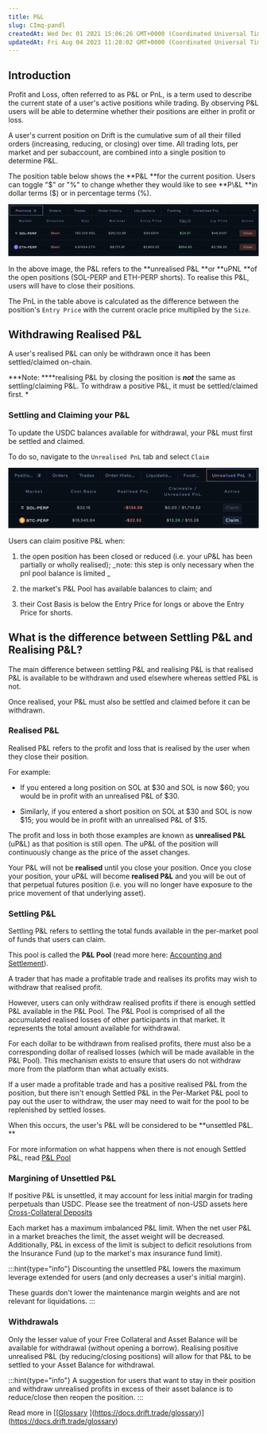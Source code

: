```yaml
---
title: P&L
slug: CImq-pandl
createdAt: Wed Dec 01 2021 15:06:26 GMT+0000 (Coordinated Universal Time)
updatedAt: Fri Aug 04 2023 11:28:02 GMT+0000 (Coordinated Universal Time)
---
```


## Introduction

Profit and Loss, often referred to as P\&L or PnL, is a term used to describe the current state of a user's active positions while trading. By observing P\&L users will be able to determine whether their positions are either in profit or loss.

A user's current position on Drift is the cumulative sum of all their filled orders (increasing, reducing, or closing) over time. All trading lots, per market and per subaccount, are combined into a single position to determine P\&L.&#x20;

The position table below shows the **P\&L **for the current position. Users can toggle "$" or "%" to change whether they would like to see **P\&L **in dollar terms ($) or in percentage terms (%).

![Positions ](../../static/assets/91KHvPhXhT6hSgWrqKuJP_image.png)

In the above image, the P\&L refers to the **unrealised P\&L **or **uPNL **of the open positions (SOL-PERP and ETH-PERP shorts). To realise this P\&L, users will have to close their positions.&#x20;

The PnL in the table above is calculated as the difference between the position's `Entry Price` with the current oracle price multiplied by the `Size`.

## Withdrawing Realised P\&L

A user's realised P\&L can only be withdrawn once it has been settled/claimed on-chain.&#x20;

**\*Note: \*\***realising P\&L by closing the position is **_not_** the same as settling/claiming P\&L. To withdraw a positive P\&L, it must be settled/claimed first. \*

### Settling and Claiming your P\&L

To update the USDC balances available for withdrawal, your P\&L must first be settled and claimed.

To do so, navigate to the `Unrealised PnL` tab and select `Claim`

![](../../static/assets/exUlUfTpdHsDCKImH_l4z_image.png)

Users can claim positive P\&L when:

1.  the open position has been closed or reduced (i.e. your uP\&L has been partially or wholly realised); _note: this step is only necessary when the pnl pool balance is limited _

2.  the market's P\&L Pool has available balances to claim; and&#x20;

3.  their Cost Basis is below the Entry Price for longs or above the Entry Price for shorts.

## What is the difference between Settling P\&L and Realising P\&L?

The main difference between settling P\&L and realising P\&L is that realised P\&L is available to be withdrawn and used elsewhere whereas settled P\&L is not.&#x20;

Once realised, your P\&L must also be settled and claimed before it can be withdrawn.

### Realised P\&L

Realised P\&L refers to the profit and loss that is realised by the user when they close their position.&#x20;

For example:&#x20;

-   If you entered a long position on SOL at $30 and SOL is now $60; you would be in profit with an unrealised P\&L of $30.&#x20;

-   Similarly, if you entered a short position on SOL at $30 and SOL is now $15; you would be in profit with an unrealised P\&L of $15.&#x20;

The profit and loss in both those examples are known as **unrealised P\&L** (uP\&L) as that position is still open. The uP\&L of the position will continuously change as the price of the asset changes.&#x20;

Your P\&L will not be **realised** until you close your position. Once you close your position, your uP\&L will become **realised P\&L** and you will be out of that perpetual futures position (i.e. you will no longer have exposure to the price movement of that underlying asset).&#x20;

### Settling P\&L

Settling P\&L refers to settling the total funds available in the per-market pool of funds that users can claim.&#x20;

This pool is called the **P\&L Pool** (read more here: [Accounting and Settlement](<./Accounting and Settlement.md>)).&#x20;

A trader that has made a profitable trade and realises its profits may wish to withdraw that realised profit.

However, users can only withdraw realised profits if there is enough settled P\&L available in the P\&L Pool. The P\&L Pool is comprised of all the accumulated realised losses of other participants in that market. It represents the total amount available for withdrawal.

For each dollar to be withdrawn from realised profits, there must also be a corresponding dollar of realised losses (which will be made available in the P\&L Pool). This mechanism exists to ensure that users do not withdraw more from the platform than what actually exists.

If a user made a profitable trade and has a positive realised P\&L from the position, but there isn't enough Settled P\&L in the Per-Market P\&L pool to pay out the user to withdraw, the user may need to wait for the pool to be replenished by settled losses.&#x20;

When this occurs, the user's P\&L will be considered to be **unsettled P\&L. **

For more information on what happens when there is not enough Settled P\&L, read [P\&L Pool](<../Drift Protocol v2 Docs/P_L Pool.md>)

### Margining of Unsettled P\&L&#x20;

If positive P\&L is unsettled, it may account for less initial margin for trading perpetuals than USDC. Please see the treatment of non-USD assets here [Cross-Collateral Deposits](<../Drift Protocol v2 Docs/Cross-Collateral Deposits.md>)

Each market has a maximum imbalanced P\&L limit. When the net user P\&L in a market breaches the limit, the asset weight will be decreased. Additionally, P\&L in excess of the limit is subject to deficit resolutions from the Insurance Fund (up to the market's max insurance fund limit).&#x20;

:::hint{type="info"}
Discounting the unsettled P\&L lowers the maximum leverage extended for users (and only decreases a user's initial margin).&#x20;

These guards don't lower the maintenance margin weights and are not relevant for liquidations.&#x20;
:::

### Withdrawals

Only the lesser value of your Free Collateral and Asset Balance will be available for withdrawal (without opening a borrow). Realising positive unrealised P\&L (by reducing/closing positions) will allow for that P\&L to be settled to your Asset Balance for withdrawal.

:::hint{type="info"}
A suggestion for users that want to stay in their position and withdraw unrealised profits in excess of their asset balance is to reduce/close then reopen the position.&#x20;
:::

Read more in [[[Glossary](docId\:ZJk_O3cU0Y-rkJFoSY64T) ](https://docs.drift.trade/glossary)](https://docs.drift.trade/glossary)
